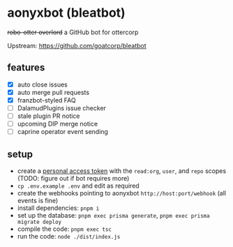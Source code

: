 # aonyxbot (bleatbot)

~~robo-otter overlord~~ a GitHub bot for ottercorp

Upstream: https://github.com/goatcorp/bleatbot

## features

- [x] auto close issues
- [x] auto merge pull requests
- [x] franzbot-styled FAQ
- [ ] DalamudPlugins issue checker
- [ ] stale plugin PR notice
- [ ] upcoming DIP merge notice
- [ ] caprine operator event sending

## setup

- create a [personal access token](https://github.com/settings/tokens) with the `read:org`, `user`, and `repo` scopes (TODO: figure out if bot requires more)
- `cp .env.example .env` and edit as required
- create the webhooks pointing to aonyxbot `http://host:port/webhook` (all events is fine)
- install dependencies: `pnpm i`
- set up the database: `pnpm exec prisma generate`, `pnpm exec prisma migrate deploy`
- compile the code: `pnpm exec tsc`
- run the code: `node ./dist/index.js`
